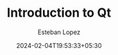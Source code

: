 ---
title: "Introduction to Qt"
date: 2024-02-04T19:53:33+05:30
draft: false
author: "Esteban Lopez"
tags:
  - Qt
  - C++
  - QML
  - Software Development
image: /images/qt.png
description: ""
toc: 
---